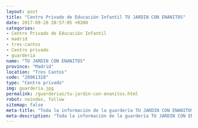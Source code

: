 ```yaml
---
layout: post
title: "Centro Privado de Educación Infantil TU JARDIN CON ENANITOS"
date: 2017-09-20 20:57:05 +0200
categories:
- Centro Privado de Educación Infantil
- madrid
- tres-cantos
- Centro privado
- guarderia
name: "TU JARDIN CON ENANITOS"
province: "Madrid"
location: "Tres Cantos"
code: "28061328"
type: "Centro privado"
img: guarderia.jpg
permalink: /guarderias/tu-jardin-con-enanitos.html
robot: noindex, follow
sitemap: false
meta-title: "Toda la información de la guardería TU JARDIN CON ENANITOS"
meta-description: "Toda la información de la guardería TU JARDIN CON ENANITOS"
---
```

